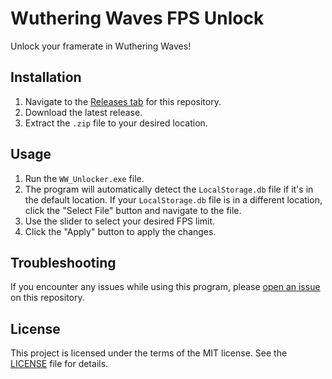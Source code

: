 # Wuthering Waves FPS Unlock

Unlock your framerate in Wuthering Waves!

## Installation

1. Navigate to the [Releases tab](https://github.com/okisooo/wutheringwaves-fps-unlock/tree/main) for this repository.
2. Download the latest release.
3. Extract the `.zip` file to your desired location.

## Usage

1. Run the `WW_Unlocker.exe` file.
2. The program will automatically detect the `LocalStorage.db` file if it's in the default location. If your `LocalStorage.db` file is in a different location, click the "Select File" button and navigate to the file.
3. Use the slider to select your desired FPS limit.
4. Click the "Apply" button to apply the changes.

## Troubleshooting

If you encounter any issues while using this program, please [open an issue](https://github.com/okisooo/wutheringwaves-fps-unlock/issues) on this repository.

## License

This project is licensed under the terms of the MIT license. See the [LICENSE](LICENSE) file for details.
